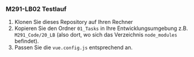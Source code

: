 ### M291-LB02 Testlauf
1. Klonen Sie dieses Repository auf Ihren Rechner
2. Kopieren Sie den Ordner ```01_Tasks``` in Ihre Entwicklungsumgebung
   z.B. ```M291_Code/20_LB``` (also dort, wo sich das Verzeichnis ```node_modules``` befindet).
3. Passen Sie die ```vue.config.js``` entsprechend an.
